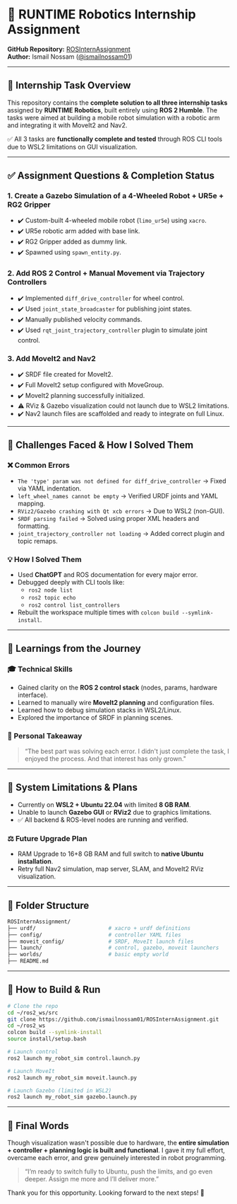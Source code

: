 # 🤖 RUNTIME Robotics Internship Assignment

**GitHub Repository:** [ROSInternAssignment](https://github.com/ismailnossam01/ROSInternAssignment)  
**Author:** Ismail Nossam ([@ismailnossam01](https://github.com/ismailnossam01))

---

## 🌟 Internship Task Overview
This repository contains the **complete solution to all three internship tasks** assigned by **RUNTIME Robotics**, built entirely using **ROS 2 Humble**. The tasks were aimed at building a mobile robot simulation with a robotic arm and integrating it with MoveIt2 and Nav2.

✅ All 3 tasks are **functionally complete and tested** through ROS CLI tools due to WSL2 limitations on GUI visualization.

---

## ✅ Assignment Questions & Completion Status

### **1. Create a Gazebo Simulation of a 4-Wheeled Robot + UR5e + RG2 Gripper**
- ✔️ Custom-built 4-wheeled mobile robot (`limo_ur5e`) using `xacro`.
- ✔️ UR5e robotic arm added with base link.
- ✔️ RG2 Gripper added as dummy link.
- ✔️ Spawned using `spawn_entity.py`.

### **2. Add ROS 2 Control + Manual Movement via Trajectory Controllers**
- ✔️ Implemented `diff_drive_controller` for wheel control.
- ✔️ Used `joint_state_broadcaster` for publishing joint states.
- ✔️ Manually published velocity commands.
- ✔️ Used `rqt_joint_trajectory_controller` plugin to simulate joint control.

### **3. Add MoveIt2 and Nav2**
- ✔️ SRDF file created for MoveIt2.
- ✔️ Full MoveIt2 setup configured with MoveGroup.
- ✔️ MoveIt2 planning successfully initialized.
- ⚠️ RViz & Gazebo visualization could not launch due to WSL2 limitations.
- ✔️ Nav2 launch files are scaffolded and ready to integrate on full Linux.

---

## 🤝 Challenges Faced & How I Solved Them

### ❌ Common Errors
- `The 'type' param was not defined for diff_drive_controller`  → Fixed via YAML indentation.
- `left_wheel_names cannot be empty`  → Verified URDF joints and YAML mapping.
- `RViz2/Gazebo crashing with Qt xcb errors`  → Due to WSL2 (non-GUI).
- `SRDF parsing failed`  → Solved using proper XML headers and formatting.
- `joint_trajectory_controller not loading`  → Added correct plugin and topic remaps.

### 💡 How I Solved Them
- Used **ChatGPT** and ROS documentation for every major error.
- Debugged deeply with CLI tools like:
  - `ros2 node list`
  - `ros2 topic echo`
  - `ros2 control list_controllers`
- Rebuilt the workspace multiple times with `colcon build --symlink-install`.

---

## 🚀 Learnings from the Journey

### 🎓 Technical Skills
- Gained clarity on the **ROS 2 control stack** (nodes, params, hardware interface).
- Learned to manually wire **MoveIt2 planning** and configuration files.
- Learned how to debug simulation stacks in WSL2/Linux.
- Explored the importance of SRDF in planning scenes.

### 🙌 Personal Takeaway
> “The best part was solving each error. I didn't just complete the task, I enjoyed the process. And that interest has only grown."

---

## 🚪 System Limitations & Plans
- Currently on **WSL2 + Ubuntu 22.04** with limited **8 GB RAM**.
- Unable to launch **Gazebo GUI** or **RViz2** due to graphics limitations.
- ✅ All backend & ROS-level nodes are running and verified.

### ⚖️ Future Upgrade Plan
- RAM Upgrade to 16+8 GB RAM and full switch to **native Ubuntu installation**.
- Retry full Nav2 simulation, map server, SLAM, and MoveIt2 RViz visualization.

---

## 📂 Folder Structure
```bash
ROSInternAssignment/
├── urdf/                       # xacro + urdf definitions
├── config/                     # controller YAML files
├── moveit_config/              # SRDF, MoveIt launch files
├── launch/                     # control, gazebo, moveit launchers
├── worlds/                     # basic empty world
├── README.md
```

---

## 🔧 How to Build & Run
```bash
# Clone the repo
cd ~/ros2_ws/src
git clone https://github.com/ismailnossam01/ROSInternAssignment.git
cd ~/ros2_ws
colcon build --symlink-install
source install/setup.bash

# Launch control
ros2 launch my_robot_sim control.launch.py

# Launch MoveIt
ros2 launch my_robot_sim moveit.launch.py

# Launch Gazebo (limited in WSL2)
ros2 launch my_robot_sim gazebo.launch.py
```

---

## 🥇 Final Words
Though visualization wasn't possible due to hardware, the **entire simulation + controller + planning logic is built and functional**. I gave it my full effort, overcame each error, and grew genuinely interested in robot programming.

> “I’m ready to switch fully to Ubuntu, push the limits, and go even deeper. Assign me more and I’ll deliver more.”

Thank you for this opportunity. Looking forward to the next steps! 🚀

